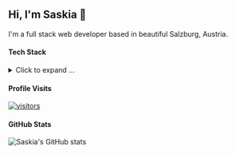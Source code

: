 ## Hi, I'm Saskia 👋

I'm a full stack web developer based in beautiful Salzburg, Austria.

#### Tech Stack
<details>
<summary>Click to expand ...</summary>

<h4>Languages</h4>
<img src="https://img.shields.io/badge/-PHP-8892BF?style=for-the-badge&labelColor=black&logo=php&logoColor=8892BF" alt="PHP Badge"/>
<img src="https://img.shields.io/badge/-JavaScript-F7DF1E?style=for-the-badge&labelColor=black&logo=javascript&logoColor=F7DF1E" alt="JavaScript Badge" />

<h4>Frameworks</h4>
<img src="https://img.shields.io/badge/-React-61DBFB?style=for-the-badge&labelColor=black&logo=react&logoColor=61DBFB" alt="React Badge" />
</details>

#### Profile Visits
[![visitors](https://visitor-badge.glitch.me/badge?page_id=saskiaschild.saskiaschild)](#)

#### GitHub Stats
![Saskia's GitHub stats](https://github-readme-stats.vercel.app/api?username=saskiaschild&show_icons=true&theme=radical)
